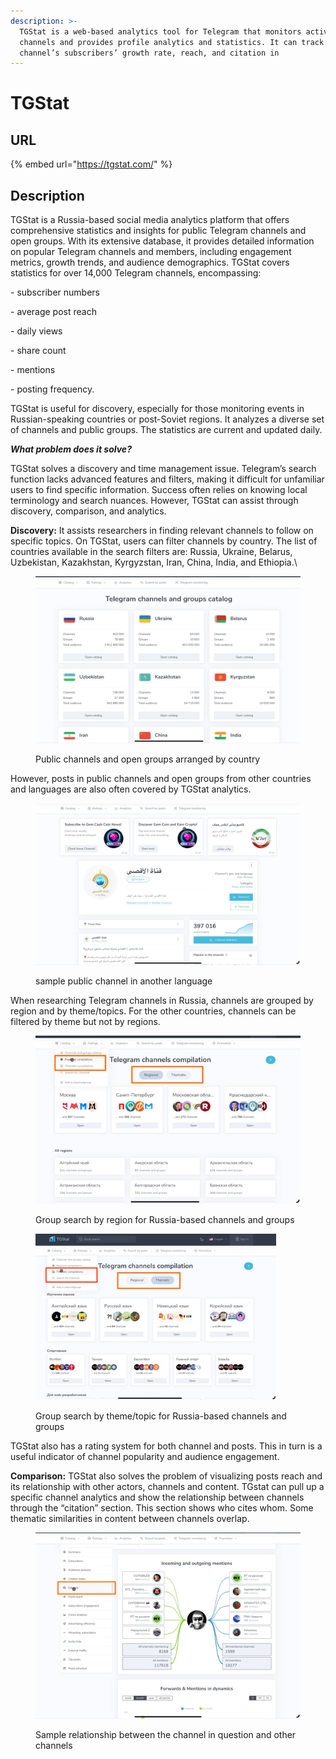 ```yaml
---
description: >-
  TGStat is a web-based analytics tool for Telegram that monitors active
  channels and provides profile analytics and statistics. It can track a
  channel’s subscribers’ growth rate, reach, and citation in
---
```


# TGStat

## URL

{% embed url="https://tgstat.com/" %}

## Description

TGStat is a Russia-based social media analytics platform that offers comprehensive statistics and insights for public Telegram channels and open groups. With its extensive database, it provides detailed information on popular Telegram channels and members, including engagement metrics, growth trends, and audience demographics. TGStat covers statistics for over 14,000 Telegram channels, encompassing:

\-         subscriber numbers

\-        average post reach

\-        daily views

\-        share count

\-        mentions

\-        posting frequency.

TGStat is useful for discovery, especially for those monitoring events in Russian-speaking countries or post-Soviet regions. It analyzes a diverse set of channels and public groups. The statistics are current and updated daily.

&#x20;_**What problem does it solve?**_

TGStat solves a discovery and time management issue. Telegram’s search function lacks advanced features and filters, making it difficult for unfamiliar users to find specific information. Success often relies on knowing local terminology and search nuances. However, TGStat can assist through discovery, comparison, and analytics.

**Discovery:** It assists researchers in finding relevant channels to follow on specific topics. On TGStat, users can filter channels by country. The list of countries available in the search filters are: Russia, Ukraine, Belarus, Uzbekistan, Kazakhstan, Kyrgyzstan, Iran, China, India, and Ethiopia.\


<figure><img src=".gitbook/assets/image.png" alt=""><figcaption><p>Public channels and open groups arranged by country</p></figcaption></figure>

However, posts in public channels and open groups from other countries and languages are also often covered by TGStat analytics.\
&#x20;

<figure><img src=".gitbook/assets/image (1).png" alt=""><figcaption><p>sample public channel in another language</p></figcaption></figure>

&#x20;When researching Telegram channels in Russia, channels are grouped by region and by theme/topics. For the other countries, channels can be filtered by theme but not by regions.

<figure><img src=".gitbook/assets/image (2).png" alt="" width="426"><figcaption><p>Group search by region for Russia-based channels and groups </p></figcaption></figure>

&#x20;

<figure><img src=".gitbook/assets/image (3).png" alt="" width="385"><figcaption><p>Group search by theme/topic for Russia-based channels and groups</p></figcaption></figure>

TGStat also has a rating system for both channel and posts. This in turn is a useful indicator of channel popularity and audience engagement.

**Comparison:** TGStat also solves the problem of visualizing posts reach and its relationship with other actors, channels and content. TGstat can pull up a specific channel analytics and show the relationship between channels through the “citation” section. This section shows who cites whom. Some thematic similarities in content between channels overlap.

<figure><img src=".gitbook/assets/image (4).png" alt=""><figcaption><p>Sample relationship between the channel in question and other channels</p></figcaption></figure>

&#x20;

